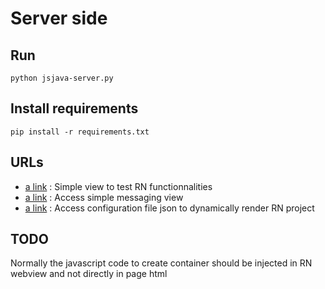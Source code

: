 # Server side

## Run

    python jsjava-server.py

## Install requirements

    pip install -r requirements.txt
    
## URLs

* [a link](http://localhost:8080/) : Simple view to test RN functionnalities
* [a link](http://localhost:8080/chat) : Access simple messaging view
* [a link](http://localhost:8080/config.json) : Access configuration file json to dynamically render RN project

## TODO
Normally the javascript code to create container should be injected in RN webview and not directly in page html

